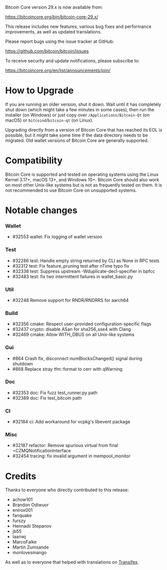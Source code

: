 Bitcoin Core version 29.x is now available from:

  <https://bitcoincore.org/bin/bitcoin-core-29.x/>

This release includes new features, various bug fixes and performance
improvements, as well as updated translations.

Please report bugs using the issue tracker at GitHub:

  <https://github.com/bitcoin/bitcoin/issues>

To receive security and update notifications, please subscribe to:

  <https://bitcoincore.org/en/list/announcements/join/>

How to Upgrade
==============

If you are running an older version, shut it down. Wait until it has completely
shut down (which might take a few minutes in some cases), then run the
installer (on Windows) or just copy over `/Applications/Bitcoin-Qt` (on macOS)
or `bitcoind`/`bitcoin-qt` (on Linux).

Upgrading directly from a version of Bitcoin Core that has reached its EOL is
possible, but it might take some time if the data directory needs to be migrated. Old
wallet versions of Bitcoin Core are generally supported.

Compatibility
==============

Bitcoin Core is supported and tested on operating systems using the
Linux Kernel 3.17+, macOS 13+, and Windows 10+. Bitcoin
Core should also work on most other Unix-like systems but is not as
frequently tested on them. It is not recommended to use Bitcoin Core on
unsupported systems.

Notable changes
===============

### Wallet

- #32553 wallet: Fix logging of wallet version

### Test

- #32286 test: Handle empty string returned by CLI as None in RPC tests
- #32312 test: Fix feature_pruning test after nTime typo fix
- #32336 test: Suppress upstream -Wduplicate-decl-specifier in bpfcc
- #32483 test: fix two intermittent failures in wallet_basic.py

### Util

- #32248 Remove support for RNDR/RNDRRS for aarch64

### Build

- #32356 cmake: Respect user-provided configuration-specific flags
- #32437 crypto: disable ASan for sha256_sse4 with Clang
- #32469 cmake: Allow WITH_DBUS on all Unix-like systems

### Gui

- #864 Crash fix, disconnect numBlocksChanged() signal during shutdown
- #868 Replace stray tfm::format to cerr with qWarning

### Doc

- #32353 doc: Fix fuzz test_runner.py path
- #32389 doc: Fix test_bitcoin path

### CI

- #32184 ci: Add workaround for vcpkg's libevent package

### Misc

- #32187 refactor: Remove spurious virtual from final ~CZMQNotificationInterface
- #32454 tracing: fix invalid argument in mempool_monitor

Credits
=======

Thanks to everyone who directly contributed to this release:

- achow101
- Brandon Odiwuor
- enirox001
- fanquake
- furszy
- Hennadii Stepanov
- jb55
- laanwj
- MarcoFalke
- Martin Zumsande
- monlovesmango

As well as to everyone that helped with translations on
[Transifex](https://www.transifex.com/bitcoin/bitcoin/).
